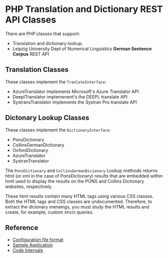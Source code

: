 # PHP Translation and Dictionary REST API Classes

There are PHP classes that support:

- Translation and dictionary lookup.
- Leipzig University Dept of Numerical Linguistics **German Sentence Corpus** REST API

## Translation Classes

These classes implement the `TranlateInterface`:

- AzureTranslator implements Microsoft's Azure Translator API
- DeeplTranslator implemenent's the DEEPL translate API
- SystransTranslator implements the Systran Pro translate API

## Dictonary Lookup Classes

These classes implement the `DictionaryInterface`:

- PonsDictionary
- CollinsGermanDictionary
- OxfordDictionary
- AzureTranslator
- SystranTranslator

The `PonsDictionary` and `CollinsGermanDicionary` Lookup methods returns html (or xml in the case of PonsDictionary) results that are 
embedded within hmtl used to display the results on the PONS and Collins Dictionary websites, respectively.

These html results contain many HTML tags using various CSS classes. Both the HTML tags and CSS classes are undocumented. Therefore, to
extract the dicionary menaings, you must study the HTML results and create, for example, custom `XPath` queries.

## Reference

- [Configuration file format](docs/config.md)
- [Sample Application](docs/app.md)
- [Code Internals](docs/internals.md)
